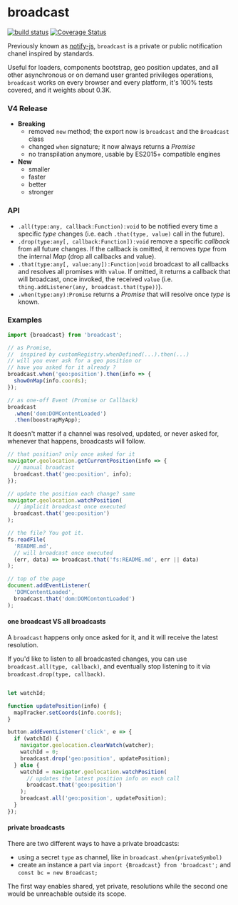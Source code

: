 # broadcast

[![build status](https://github.com/WebReflection/broadcast/actions/workflows/node.js.yml/badge.svg)](https://github.com/WebReflection/broadcast/actions) [![Coverage Status](https://coveralls.io/repos/github/WebReflection/broadcast/badge.svg)](https://coveralls.io/github/WebReflection/broadcast)

Previously known as [notify-js](https://www.webreflection.co.uk/blog/2015/08/14/the-line-between-events-and-promises),
`broadcast` is a private or public notification chanel inspired by standards.

Useful for loaders, components bootstrap, geo position updates, and all other asynchronous or on demand user granted privileges operations, `broadcast` works on every browser and every platform, it's 100% tests covered, and it weights about 0.3K.

### V4 Release

  * **Breaking**
    * removed `new` method; the export now is `broadcast` and the `Broadcast` class
    * changed `when` signature; it now always returns a *Promise*
    * no transpilation anymore, usable by ES2015+ compatible engines
  * **New**
    * smaller
    * faster
    * better
    * stronger

### API

  * `.all(type:any, callback:Function):void` to be notified every time a specific _type_ changes (i.e. each `.that(type, value)` call in the future).
  * `.drop(type:any[, callback:Function]):void` remove a specific _callback_ from all future changes. If the callback is omitted, it removes _type_ from the internal _Map_ (drop all callbacks and value).
  * `.that(type:any[, value:any]):Function|void` broadcast to all callbacks and resolves all promises with `value`. If omitted, it returns a callback that will broadcast, once invoked, the received `value` (i.e. `thing.addListener(any, broadcast.that(type))`).
  * `.when(type:any):Promise` returns a _Promise_ that will resolve once _type_ is known.

### Examples

```js
import {broadcast} from 'broadcast';

// as Promise,
//  inspired by customRegistry.whenDefined(...).then(...)
// will you ever ask for a geo position or
// have you asked for it already ?
broadcast.when('geo:position').then(info => {
  showOnMap(info.coords);
});

// as one-off Event (Promise or Callback)
broadcast
  .when('dom:DOMContentLoaded')
  .then(boostrapMyApp);
```

It doesn't matter if a channel was resolved, updated, or never asked for,
whenever that happens, broadcasts will follow.

```js
// that position? only once asked for it
navigator.geolocation.getCurrentPosition(info => {
  // manual broadcast
  broadcast.that('geo:position', info);
});

// update the position each change? same
navigator.geolocation.watchPosition(
  // implicit broadcast once executed
  broadcast.that('geo:position')
);

// the file? You got it.
fs.readFile(
  'README.md',
  // will broadcast once executed
  (err, data) => broadcast.that('fs:README.md', err || data)
);

// top of the page
document.addEventListener(
  'DOMContentLoaded',
  broadcast.that('dom:DOMContentLoaded')
);
```

#### one broadcast VS all broadcasts

A `broadcast` happens only once asked for it, and it will receive the latest resolution.

If you'd like to listen to all broadcasted changes, you can use `broadcast.all(type, callback)`,
and eventually stop listening to it via `broadcast.drop(type, callback)`.

```js

let watchId;

function updatePosition(info) {
  mapTracker.setCoords(info.coords);
}

button.addEventListener('click', e => {
  if (watchId) {
    navigator.geolocation.clearWatch(watcher);
    watchId = 0;
    broadcast.drop('geo:position', updatePosition);
  } else {
    watchId = navigator.geolocation.watchPosition(
      // updates the latest position info on each call
      broadcast.that('geo:position')
    );
    broadcast.all('geo:position', updatePosition);
  }
});
```


#### private broadcasts
There are two different ways to have a private broadcasts:

  * using a secret `type` as channel, like in `broadcast.when(privateSymbol)`
  * create an instance a part via `import {Broadcast} from 'broadcast';` and `const bc = new Broadcast;`

The first way enables shared, yet private, resolutions while the second one would be unreachable outside its scope.
